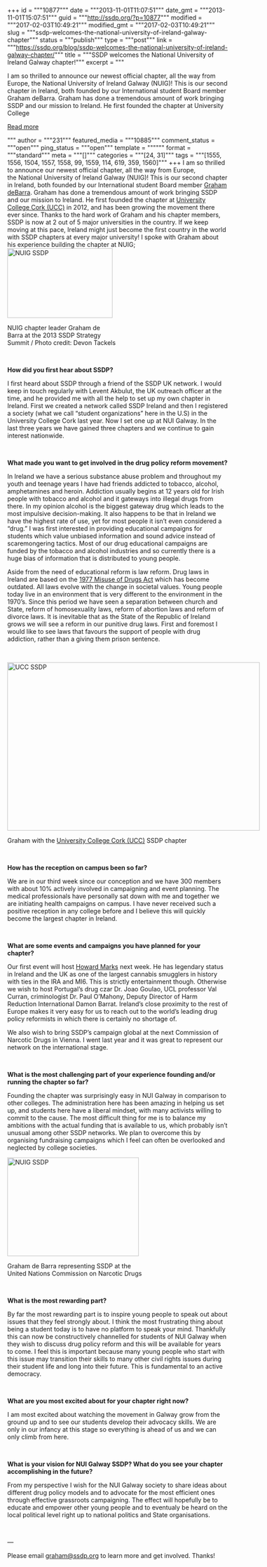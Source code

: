 +++
id = """10877"""
date = """2013-11-01T11:07:51"""
date_gmt = """2013-11-01T15:07:51"""
guid = """http://ssdp.org/?p=10877"""
modified = """2017-02-03T10:49:21"""
modified_gmt = """2017-02-03T10:49:21"""
slug = """ssdp-welcomes-the-national-university-of-ireland-galway-chapter"""
status = """publish"""
type = """post"""
link = """https://ssdp.org/blog/ssdp-welcomes-the-national-university-of-ireland-galway-chapter/"""
title = """SSDP welcomes the National University of Ireland Galway chapter!"""
excerpt = """<p>I am so thrilled to announce our newest official chapter, all the way from Europe, the National University of Ireland Galway (NUIG)! This is our second chapter in Ireland, both founded by our International student Board member Graham deBarra. Graham has done a tremendous amount of work bringing SSDP and our mission to Ireland. He first founded the chapter at University College</p>
<div class="h10"></div>
<p><a class="more-link2 flat" href="https://ssdp.org/blog/ssdp-welcomes-the-national-university-of-ireland-galway-chapter/">Read more</a></p>
"""
author = """231"""
featured_media = """10885"""
comment_status = """open"""
ping_status = """open"""
template = """"""
format = """standard"""
meta = """[]"""
categories = """[24, 31]"""
tags = """[1555, 1556, 1504, 1557, 1558, 99, 1559, 114, 619, 359, 1560]"""
+++
I am so thrilled to announce our newest official chapter, all the way from Europe, the National University of Ireland Galway (NUIG)! This is our second chapter in Ireland, both founded by our International student Board member <a title="Graham deBarra" href="http://ssdp.org/about/board/graham-de-barra/" target="_blank">Graham deBarra</a>. Graham has done a tremendous amount of work bringing SSDP and our mission to Ireland. He first founded the chapter at <a title="UCC SSDP" href="http://ssdp.org/chapters/international/europe/ireland/university-college-cork-ucc/" target="_blank">University College Cork (UCC)</a> in 2012, and has been growing the movement there ever since. Thanks to the hard work of Graham and his chapter members, SSDP is now at 2 out of 5 major universities in the country. If we keep moving at this pace, Ireland might just become the first country in the world with SSDP chapters at every major university! I spoke with Graham about his experience building the chapter at NUIG;



<div id="attachment_10883" style="width: 250px" class="wp-caption alignright"><a href="/assets/2013/11/1013118_10101194622558866_618223867_n.jpg"><img class=" wp-image-10883 " title="NUIG SSDP" alt="NUIG SSDP" src="http://ssdp.org/assets/2013/11/1013118_10101194622558866_618223867_n-300x199.jpg" width="240" height="159" /></a><p class="wp-caption-text">NUIG chapter leader Graham de Barra at the 2013 SSDP Strategy Summit / Photo credit: Devon Tackels</p></div>



&nbsp;



<strong>How did you first hear about SSDP?</strong>



I first heard about SSDP through a friend of the SSDP UK network. I would keep in touch regularly with Levent Akbulut, the UK outreach officer at the time, and he provided me with all the help to set up my own chapter in Ireland. First we created a network called SSDP Ireland and then I registered a society (what we call &#8220;student organizations&#8221; here in the U.S) in the University College Cork last year. Now I set one up at NUI Galway. In the last three years we have gained three chapters and we continue to gain interest nationwide.

&nbsp;



<strong>What made you want to get involved in the drug policy reform movement?</strong>



In Ireland we have a serious substance abuse problem and throughout my youth and teenage years I have had friends addicted to tobacco, alcohol, amphetamines and heroin. Addiction usually begins at 12 years old for Irish people with tobacco and alcohol and it gateways into illegal drugs from there. In my opinion alcohol is the biggest gateway drug which leads to the most impulsive decision-making. It also happens to be that in Ireland we have the highest rate of use, yet for most people it isn&#8217;t even considered a &#8220;drug.&#8221; I was first interested in providing educational campaigns for students which value unbiased information and sound advice instead of scaremongering tactics. Most of our drug educational campaigns are funded by the tobacco and alcohol industries and so currently there is a huge bias of information that is distributed to young people.



Aside from the need of educational reform is law reform. Drug laws in Ireland are based on the <a title="1977 Misuse of Drugs Act" href="http://en.wikipedia.org/wiki/Misuse_of_Drugs_Act_(Ireland)" target="_blank">1977 Misuse of Drugs Act</a> which has become outdated. All laws evolve with the change in societal values. Young people today live in an environment that is very different to the environment in the 1970&#8217;s. Since this period we have seen a separation between church and State, reform of homosexuality laws, reform of abortion laws and reform of divorce laws. It is inevitable that as the State of the Republic of Ireland grows we will see a reform in our punitive drug laws. First and foremost I would like to see laws that favours the support of people with drug addiction, rather than a giving them prison sentence.



&nbsp;



<div id="attachment_10884" style="width: 586px" class="wp-caption aligncenter"><a href="/assets/2013/11/385808_497380703657921_3465966_n.jpg"><img class=" wp-image-10884 " alt="UCC SSDP" src="http://ssdp.org/assets/2013/11/385808_497380703657921_3465966_n.jpg" width="576" height="384" /></a><p class="wp-caption-text">Graham with the <a href="http://ssdp.org/chapters/international/europe/ireland/university-college-cork-ucc/" target="_blank">University College Cork (UCC)</a> SSDP chapter</p></div>



&nbsp;



<strong>How has the reception on campus been so far?</strong>



We are in our third week since our conception and we have 300 members with about 10% actively involved in campaigning and event planning. The medical professionals have personally sat down with me and together we are initiating health campaigns on campus. I have never received such a positive reception in any college before and I believe this will quickly become the largest chapter in Ireland.



&nbsp;



<strong>What are some events and campaigns you have planned for your chapter?</strong>



Our first event will host <a href="http://en.wikipedia.org/wiki/Howard_Marks" target="_blank">Howard Marks</a> next week. He has legendary status in Ireland and the UK as one of the largest cannabis smugglers in history with ties in the IRA and MI6. This is strictly entertainment though. Otherwise we wish to host Portugal&#8217;s drug czar Dr. Joao Goulao, UCL professor Val Curran, criminologist Dr. Paul O&#8217;Mahony, Deputy Director of Harm Reduction International Damon Barrat. Ireland&#8217;s close proximity to the rest of Europe makes it very easy for us to reach out to the world&#8217;s leading drug policy reformists in which there is certainly no shortage of.



We also wish to bring SSDP&#8217;s campaign global at the next Commission of Narcotic Drugs in Vienna. I went last year and it was great to represent our network on the international stage.



&nbsp;



<strong>What is the most challenging part of your experience founding and/or running the chapter so far?</strong>



Founding the chapter was surprisingly easy in NUI Galway in comparison to other colleges. The administration here has been amazing in helping us set up, and students here have a liberal mindset, with many activists willing to commit to the cause. The most difficult thing for me is to balance my ambitions with the actual funding that is available to us, which probably isn&#8217;t unusual among other SSDP networks. We plan to overcome this by organising fundraising campaigns which I feel can often be overlooked and neglected by college societies.



<div id="attachment_10885" style="width: 310px" class="wp-caption alignright"><a href="/assets/2013/11/71984_4388061869528_1956496260_n.jpg"><img class="size-medium wp-image-10885" alt="NUIG SSDP" src="http://ssdp.org/assets/2013/11/71984_4388061869528_1956496260_n-300x225.jpg" width="300" height="225" /></a><p class="wp-caption-text">Graham de Barra representing SSDP at the United Nations Commission on Narcotic Drugs</p></div>



&nbsp;



<strong>What is the most rewarding part?</strong>



By far the most rewarding part is to inspire young people to speak out about issues that they feel strongly about. I think the most frustrating thing about being a student today is to have no platform to speak your mind. Thankfully this can now be constructively channelled for students of NUI Galway when they wish to discuss drug policy reform and this will be available for years to come. I feel this is important because many young people who start with this issue may transition their skills to many other civil rights issues during their student life and long into their future. This is fundamental to an active democracy.



&nbsp;



<strong>What are you most excited about for your chapter right now?</strong>



I am most excited about watching the movement in Galway grow from the ground up and to see our students develop their advocacy skills. We are only in our infancy at this stage so everything is ahead of us and we can only climb from here.



&nbsp;



<strong>What is your vision for NUI Galway SSDP? What do you see your chapter accomplishing in the future?</strong>



From my perspective I wish for the NUI Galway society to share ideas about different drug policy models and to advocate for the most efficient ones through effective grassroots campaigning. The effect will hopefully be to educate and empower other young people and to eventualy be heard on the local political level right up to national politics and State organisations.



&nbsp;



&#8212;



Please email <a href="mailto:graham@ssdp.org" target="_blank">graham@ssdp.org</a> to learn more and get involved. Thanks!
